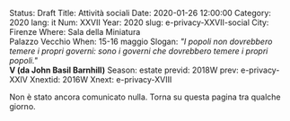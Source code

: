 Status: Draft
Title: Attività sociali
Date: 2020-01-26 12:00:00
Category: 2020
lang: it
Num: XXVII
Year: 2020
slug: e-privacy-XXVII-social
City: Firenze
Where: Sala della Miniatura<br/>Palazzo Vecchio
When: 15-16 maggio
Slogan: <i>"I popoli non dovrebbero temere i propri governi: sono i governi che dovrebbero temere i propri popoli."</i><br/><b>V (da John Basil Barnhill)</b>
Season: estate
previd: 2018W
prev: e-privacy-XXIV
Xnextid: 2016W
Xnext: e-privacy-XVIII

Non è stato ancora comunicato nulla. Torna su questa pagina tra qualche giorno.
